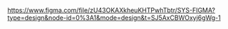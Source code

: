 https://www.figma.com/file/zU43OKAXkheuKHTPwhTbtr/SYS-FIGMA?type=design&node-id=0%3A1&mode=design&t=SJ5AxCBWOxyj6gWg-1
